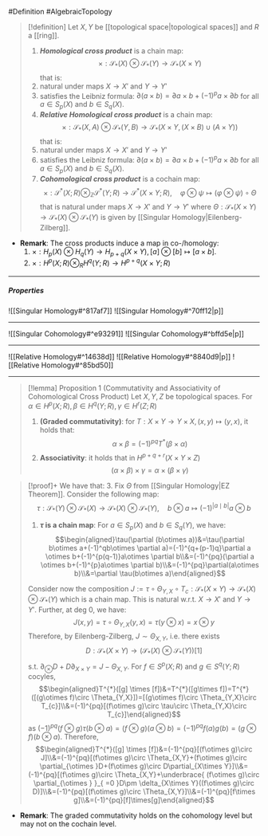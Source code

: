 #Definition #AlgebraicTopology 

> [!definition]
> Let $X,Y$ be [[topological space|topological spaces]] and $R$ a [[ring]].
> 1. ***Homological cross product*** is a chain map: $$\times:\mathcal{S}_{*}(X)\otimes  \mathcal{S}_{*}(Y)\to \mathcal{S}_{*}(X\times Y)$$that is:
> 	1. natural under maps $X\to X'$ and $Y\to Y'$
> 	2. satisfies the Leibniz formula: $\partial(a\times b)=\partial a \times b+(-1)^p a\times \partial b$ for all $a\in S_{p}(X)$ and $b\in S_{q}(X)$.
> 2. ***Relative Homological cross product*** is a chain map: $$\times:\mathcal{S}_{*}(X,A)\otimes  \mathcal{S}_{*}(Y,B)\to \mathcal{S}_{*}(X\times Y,(X\times B)\cup (A\times Y))$$that is:
> 	1. natural under maps $X\to X'$ and $Y\to Y'$
> 	2. satisfies the Leibniz formula: $\partial(a\times b)=\partial a \times b+(-1)^p a\times \partial b$ for all $a\in S_{p}(X)$ and $b\in S_{q}(X)$.
> 3. ***Cohomological cross product*** is a cochain map:$$\times:\mathcal{S}^{*}(X;R)\otimes_{\mathbb{Z}}  \mathcal{S}^{*}(Y;R)\to \mathcal{S}^{*}(X\times Y;R),\quad \varphi \otimes  \psi\mapsto (\varphi \otimes  \psi)\circ  \Theta$$that is natural under maps $X\to X'$ and $Y\to Y'$ where $\Theta:\mathcal{S}_{*}(X\times Y)\to \mathcal{S}_{*}(X)\otimes \mathcal{S}_{*}(Y)$ is given by [[Singular Homology|Eilenberg-Zilberg]].

- **Remark**: The cross products induce a map in co-/homology:
	1. $\times:H_{p}(X)\otimes H_{q}(Y)\to H_{p+q}(X\times Y),[a]\otimes[b]\mapsto[a\times b]$.
	2. $\times:H^p(X;R)\otimes_{R}H^q(Y;R)\to H^{p+q}(X\times Y;R)$

---
##### Properties
![[Singular Homology#^817af7]]
![[Singular Homology#^70ff12|p]]

---
![[Singular Cohomology#^e93291]]
![[Singular Cohomology#^bffd5e|p]]

---

![[Relative Homology#^14638d]]
![[Relative Homology#^8840d9|p]]
![[Relative Homology#^85bd50]]

---
> [!lemma] Proposition 1 (Commutativity and Associativity of Cohomological Cross Product)
> Let $X,Y,Z$ be topological spaces. For $\alpha\in H^p(X;R),\beta\in H^q(Y;R),\gamma\in H^r(Z;R)$
> 1. **(Graded commutativity)**: for $T:X\times Y\to Y\times X,(x,y)\mapsto(y,x)$, it holds that: $$\alpha \times\beta=(-1)^{pq}T^{*}(\beta \times\alpha)$$ 
> 2. **Associativity**: it holds that in $H^{p+q+r}(X\times Y\times Z)$ $$(\alpha \times\beta)\times\gamma=\alpha \times(\beta \times\gamma)$$

> [!proof]+
> We have that:
> 3. Fix $\Theta$ from [[Singular Homology|EZ Theorem]]. Consider the following map: $$\tau:\mathcal{S}_{*}(Y)\otimes  \mathcal{S}_{*}(X)\to \mathcal{S}_{*}(X)\otimes  \mathcal{S}_{*}(Y),\quad b\otimes  a\mapsto (-1)^{|a\mid b|}a\otimes  b$$
> 	1. **$\tau$ is a chain map**:
> 	   For $a\in S_{p}(X)$ and $b\in S_{q}(Y)$, we have: $$\begin{aligned}\tau(\partial (b\otimes  a))&=\tau(\partial b\otimes  a+(-1)^qb\otimes  \partial a)=(-1)^{q+(p-1)q}\partial a \otimes  b+(-1)^{p(q-1)}a\otimes  \partial b\\&=(-1)^{pq}(\partial a \otimes  b+(-1)^{p}a\otimes  \partial b)\\&=(-1)^{pq}\partial(a\otimes  b)\\&=\partial \tau(b\otimes  a)\end{aligned}$$
> 	
> 	Consider now the composition $J:=\tau \circ \Theta_{Y,X}\circ T_{c}:\mathcal{S}_{*}(X\times Y)\to \mathcal{S}_{*}(X)\otimes \mathcal{S}_{*}(Y)$ which is a chain map. This is natural w.r.t. $X\to X'$ and $Y\to Y'$. Further, at deg 0, we have: $$J(x,y)=\tau \circ \Theta_{Y,X}(y,x)=\tau(y\otimes  x)= x \otimes  y$$Therefore, by Eilenberg-Zilberg, $J\sim \Theta_{X,Y}$, i.e. there exists $$D:\mathcal{S}_{*}(X\times Y)\to (\mathcal{S}_{*}(X)\otimes \mathcal{S}_{*}(Y))[1]$$s.t. $\partial_{\otimes} D+D\partial_{X\times Y}=J-\Theta_{X,Y}$. For $f\in S^p(X;R)$ and $g\in S^q(Y;R)$ cocyles, $$\begin{aligned}T^{*}([g]  \times [f])&=T^{*}([g\times f])=T^{*}([(g\otimes  f)\circ  \Theta_{Y,X}])=[(g\otimes  f)\circ \Theta_{Y,X}\circ  T_{c}]\\&=(-1)^{pq}[(f\otimes  g)\circ  \tau\circ \Theta_{Y,X}\circ  T_{c}]\end{aligned}$$as $(-1)^{pq}(f\otimes g)\tau(b\otimes a)=(f\otimes g)(a\otimes b)=(-1)^{pq}f(a) g(b)=(g\otimes f)(b\otimes a)$. Therefore, $$\begin{aligned}T^{*}([g]  \times [f])&=(-1)^{pq}[(f\otimes  g)\circ  J]\\&=(-1)^{pq}[(f\otimes  g)\circ \Theta_{X,Y}+(f\otimes  g)\circ  \partial_{\otimes }D+(f\otimes  g)\circ  D\partial_{X\times Y}]\\&=(-1)^{pq}[(f\otimes  g)\circ \Theta_{X,Y}+\underbrace{ (f\otimes  g)\circ  \partial_{\otimes } }_{ =0 }D\pm \delta_{X\times Y}((f\otimes  g)\circ  D)]\\&=(-1)^{pq}[(f\otimes  g)\circ \Theta_{X,Y}]\\&=(-1)^{pq}[f\times g]\\&=(-1)^{pq}[f]\times[g]\end{aligned}$$

- **Remark**: The graded commutativity holds on the cohomology level but may not on the cochain level.